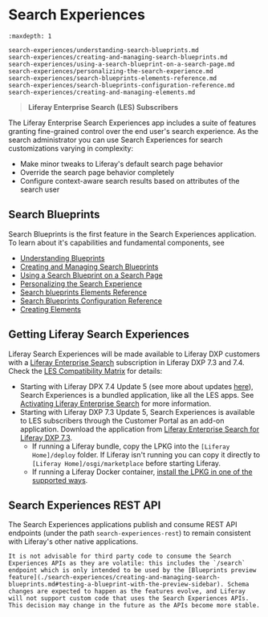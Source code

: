 # Search Experiences

```{toctree}
:maxdepth: 1

search-experiences/understanding-search-blueprints.md
search-experiences/creating-and-managing-search-blueprints.md
search-experiences/using-a-search-blueprint-on-a-search-page.md
search-experiences/personalizing-the-search-experience.md
search-experiences/search-blueprints-elements-reference.md
search-experiences/search-blueprints-configuration-reference.md
search-experiences/creating-and-managing-elements.md
```

> **Liferay Enterprise Search (LES) Subscribers**

The Liferay Enterprise Search Experiences app includes a suite of features granting fine-grained control over the end user's search experience. As the search administrator you can use Search Experiences for search customizations varying in complexity:

- Make minor tweaks to Liferay's default search page behavior
- Override the search page behavior completely
- Configure context-aware search results based on attributes of the search user

## Search Blueprints

Search Blueprints is the first feature in the Search Experiences application. To learn about it's capabilities and fundamental components, see

- [Understanding Blueprints](./search-experiences/understanding-search-blueprints.md)
- [Creating and Managing Search Blueprints](./search-experiences/creating-and-managing-search-blueprints.md)
- [Using a Search Blueprint on a Search Page](./search-experiences/using-a-search-blueprint-on-a-search-page.md)
- [Personalizing the Search Experience](./search-experiences/personalizing-the-search-experience.md)
- [Search blueprints Elements Reference](./search-experiences/search-blueprints-elements-reference.md)
- [Search Blueprints Configuration Reference](./search-experiences/search-blueprints-configuration-reference.md)
- [Creating Elements](./search-experiences/creating-and-managing-elements.md)

## Getting Liferay Search Experiences

Liferay Search Experiences will be made available to Liferay DXP customers with a [Liferay Enterprise Search](../liferay-enterprise-search.md) subscription in Liferay DXP 7.3 and 7.4. Check the [LES Compatibility Matrix](https://help.liferay.com/hc/en-us/articles/360016511651#DXP-7.3-LES) for details:

* Starting with Liferay DPX 7.4 Update 5 (see more about updates [here](../../../installation-and-upgrades/maintaining-a-liferay-installation/updating-liferay.md)), Search Experiences is a bundled application, like all the LES apps. See [Activating Liferay Enterprise Search](./activating-liferay-enterprise-search.md) for more information.
* Starting with Liferay DXP 7.3 Update 5, Search Experiences is available to LES subscribers through the Customer Portal as an add-on application. Download the application from [Liferay Enterprise Search for Liferay DXP 7.3](https://customer.liferay.com/downloads/-/download/liferay-enterprise-search-for-liferay-dxp-7-3).
   * If running a Liferay bundle, copy the LPKG into the `[Liferay Home]/deploy` folder. If Liferay isn't running you can copy it directly to `[Liferay Home]/osgi/marketplace` before starting Liferay.
   * If running a Liferay Docker container, [install the LPKG in one of the supported ways](../../installation-and-upgrades/installing-liferay/using-liferay-docker-images/installing-apps-and-other-artifacts-to-containers.md).

## Search Experiences REST API

The Search Experiences applications publish and consume REST API endpoints (under the path `search-experiences-rest`) to remain consistent with Liferay's other native applications.

```{warning}
It is not advisable for third party code to consume the Search Experiences APIs as they are volatile: this includes the `/search` endpoint which is only intended to be used by the [Blueprints preview feature](./search-experiences/creating-and-managing-search-blueprints.md#testing-a-blueprint-with-the-preview-sidebar). Schema changes are expected to happen as the features evolve, and Liferay will not support custom code that uses the Search Experiences APIs. This decision may change in the future as the APIs become more stable.
```
